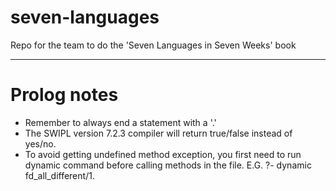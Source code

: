 # seven-languages
Repo for the team to do the 'Seven Languages in Seven Weeks' book

--------------------------------------------------------------------
# Prolog notes
- Remember to always end a statement with a '.'
- The SWIPL version 7.2.3 compiler will return true/false instead of    yes/no.
- To avoid getting undefined method exception, you first need to run    dynamic command before calling methods in the file.
E.G. ?- dynamic fd_all_different/1.
    